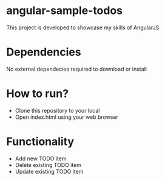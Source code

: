 # angular-sample-todos
This project is developed to showcase my skills of AngularJS

# Dependencies
No external dependecies required to download or install

# How to run?
  - Clone this repository to your local
  - Open index.html using your web browser

# Functionality
  - Add new TODO item
  - Delete existing TODO item
  - Update existing TODO item
